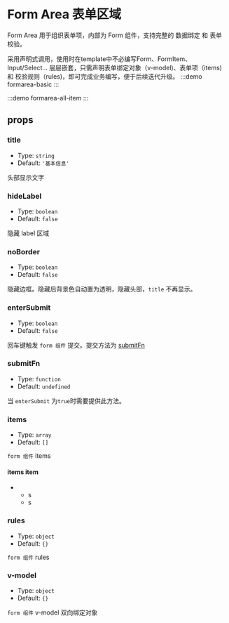 # Form Area 表单区域

Form Area 用于组织表单项，内部为 Form 组件，支持完整的 数据绑定 和 表单校验。

采用声明式调用，使用时在template中不必编写Form、FormItem、Input/Select... 层层嵌套，只需声明表单绑定对象（v-model)、表单项（items) 和 校验规则（rules)，即可完成业务编写，便于后续迭代升级。
:::demo formarea-basic
:::

<!-- :::demo formarea-noborder-mutil
::: -->

:::demo formarea-all-item
:::

## props

### title
- Type: `string`
- Default: `'基本信息'`

头部显示文字

### hideLabel
- Type: `boolean`
- Default: `false`

隐藏 label 区域

### noBorder
- Type: `boolean`
- Default: `false`

隐藏边框。隐藏后背景色自动置为透明，隐藏头部，`title` 不再显示。

### enterSubmit
- Type: `boolean`
- Default: `false`

回车键触发 `form 组件` 提交。提交方法为 [submitFn](#submitfn)

### submitFn
- Type: `function`
- Default: `undefined`

当 `enterSubmit` 为`true`时需要提供此方法。





### items
- Type: `array`
- Default: `[]`

`form 组件` items

#### items item
-  
  - s
  - s

### rules
- Type: `object`
- Default: `{}`

`form 组件` rules

### v-model
- Type: `object`
- Default: `{}`

`form 组件` v-model 双向绑定对象



